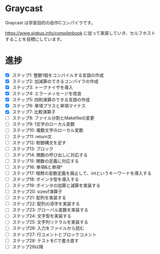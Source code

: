 # Graycast
Graycast は学習目的の自作Cコンパイラです。

https://www.sigbus.info/compilerbook に従って実装していき、セルフホストすることを目標にしています。

# 進捗

- [x] ステップ1: 整数1個をコンパイルする言語の作成
- [x] ステップ2: 加減算のできるコンパイラの作成
- [x] ステップ3: トークナイザを導入
- [x] ステップ4: エラーメッセージを改良
- [x] ステップ5: 四則演算のできる言語の作成
- [x] ステップ6: 単項プラスと単項マイナス
- [x] ステップ7: 比較演算子
- [ ] ステップ8: ファイル分割とMakefileの変更
- [ ] ステップ9: 1文字のローカル変数
- [ ] ステップ10: 複数文字のローカル変数
- [ ] ステップ11: return文
- [ ] ステップ12: 制御構文を足す
- [ ] ステップ13: ブロック
- [ ] ステップ14: 関数の呼び出しに対応する
- [ ] ステップ15: 関数の定義に対応する
- [ ] ステップ16: 単項&と単項*
- [ ] ステップ17: 暗黙の変数定義を廃止して、intというキーワードを導入する
- [ ] ステップ18: ポインタ型を導入する
- [ ] ステップ19: ポインタの加算と減算を実装する
- [ ] ステップ20: sizeof演算子
- [ ] ステップ21: 配列を実装する
- [ ] ステップ22: 配列の添字を実装する
- [ ] ステップ23: グローバル変数を実装する
- [ ] ステップ24: 文字型を実装する
- [ ] ステップ25: 文字列リテラルを実装する
- [ ] ステップ26: 入力をファイルから読む
- [ ] ステップ27: 行コメントとブロックコメント
- [ ] ステップ28: テストをCで書き直す
- [ ] ステップ29以降